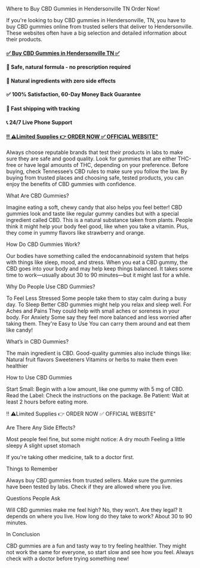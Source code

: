 Where to Buy CBD Gummies in Hendersonville TN Order Now!

If you're looking to buy CBD gummies in Hendersonville, TN, you have to buy CBD gummies online from trusted sellers that deliver to Hendersonville. These websites often have a big selection and detailed information about their products.

#### [✅ Buy CBD Gummies in Hendersonville TN ✅](https://www.topofferlink.com/9X933BG/9G8H9TK/)

#### 🔵 Safe, natural formula - no prescription required

#### 🌿 Natural ingredients with zero side effects

#### ✅ 100% Satisfaction, 60-Day Money Back Guarantee

#### 🚚 Fast shipping with tracking 

#### 📞 24/7 Live Phone Support

#### [‼️ ⚠️Limited Supplies 👉 ORDER NOW ✅ OFFICIAL WEBSITE"](https://www.topofferlink.com/9X933BG/9G8H9TK/)

Always choose reputable brands that test their products in labs to make sure they are safe and good quality. Look for gummies that are either THC-free or have legal amounts of THC, depending on your preference. Before buying, check Tennessee’s CBD rules to make sure you follow the law. By buying from trusted places and choosing safe, tested products, you can enjoy the benefits of CBD gummies with confidence.

What Are CBD Gummies?

Imagine eating a soft, chewy candy that also helps you feel better! CBD gummies look and taste like regular gummy candies but with a special ingredient called CBD. This is a natural substance taken from plants. People think it might help your body feel good, like when you take a vitamin. Plus, they come in yummy flavors like strawberry and orange.

How Do CBD Gummies Work?

Our bodies have something called the endocannabinoid system that helps with things like sleep, mood, and stress. When you eat a CBD gummy, the CBD goes into your body and may help keep things balanced. It takes some time to work—usually about 30 to 90 minutes—but it might last for a while.

Why Do People Use CBD Gummies?

To Feel Less Stressed
Some people take them to stay calm during a busy day.
To Sleep Better
CBD gummies might help you relax and sleep well.
For Aches and Pains
They could help with small aches or soreness in your body.
For Anxiety
Some say they feel more balanced and less worried after taking them.
They're Easy to Use
You can carry them around and eat them like candy!

What’s in CBD Gummies?

The main ingredient is CBD. Good-quality gummies also include things like:
Natural fruit flavors
Sweeteners
Vitamins or herbs to make them even healthier

How to Use CBD Gummies

Start Small: Begin with a low amount, like one gummy with 5 mg of CBD.
Read the Label: Check the instructions on the package.
Be Patient: Wait at least 2 hours before eating more.

‼️ ⚠️Limited Supplies 👉 ORDER NOW ✅ OFFICIAL WEBSITE"

Are There Any Side Effects?

Most people feel fine, but some might notice:
A dry mouth
Feeling a little sleepy
A slight upset stomach

If you're taking other medicine, talk to a doctor first.

Things to Remember

Always buy CBD gummies from trusted sellers.
Make sure the gummies have been tested by labs.
Check if they are allowed where you live.

Questions People Ask

Will CBD gummies make me feel high?
No, they won’t.
Are they legal?
It depends on where you live.
How long do they take to work?
About 30 to 90 minutes.

In Conclusion

CBD gummies are a fun and tasty way to try feeling healthier. They might not work the same for everyone, so start slow and see how you feel. Always check with a doctor before trying something new!
